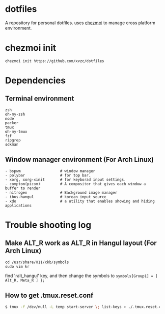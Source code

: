 # dotfiles
A repository for personal dotfiles. uses [chezmoi](https://github.com/twpayne/chezmoi) to manage cross platform environment.

# chezmoi init
`chezmoi init https://github.com/xvzc/dotfiles`

# Dependencies
## Terminal environment
```
zsh
oh-my-zsh
node
packer
tmux
oh-my-tmux
fzf
ripgrep
sdkman
```

## Window manager environment (For Arch Linux)
```
- bspwm                  # window manager
- polybar                # for top bar.
- xorg, xorg-xinit       # for keyborad input settings.
- compton(picom)         # A compositor that gives each window a buffer to render
- nitrogen               # Background image manager
- ibus-hangul            # korean input source
- xdo                    # a utility that enables showing and hiding applications
```

# Trouble shooting log
## Make ALT_R work as ALT_R in Hangul layout (For Arch Linux)
```
cd /usr/share/X11/xkb/symbols
sudo vim kr

```
find 'ralt_hangul' key, and then change the symbols to `symbols[Group1] = [ Alt_R, Meta_R ] };`

## How to get .tmux.reset.conf
```bash
$ tmux -f /dev/null -L temp start-server \; list-keys > ./.tmux.reset.conf

```

